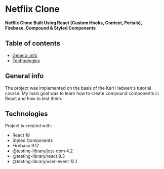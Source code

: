 # Netflix Clone

  **Netflix Clone Built Using React (Custom Hooks, Context, Portals), Firebase, Compound & Styled Components**

## Table of contents

- [General info](#general-info)
- [Technologies](#technologies)

## General info

The project was implemented on the basis of the Karl Hadwen's tutorial course.
My main goal was to learn how to create compound components in React and how to test them.

## Technologies

Project is created with:

- React 18
- Styled Components
- Firebase 9.17
- @testing-library/jest-dom 4.2
- @testing-library/react 9.3
- @testing-library/user-event 12.1
